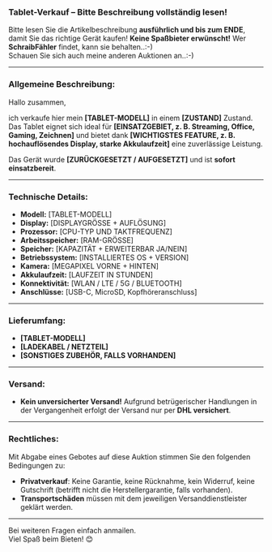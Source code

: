 ### **Tablet-Verkauf – Bitte Beschreibung vollständig lesen!**  

Bitte lesen Sie die Artikelbeschreibung **ausführlich und bis zum ENDE**, damit Sie das richtige Gerät kaufen! **Keine Spaßbieter erwünscht!** Wer **SchraibFähler** findet, kann sie behalten..:-)  
Schauen Sie sich auch meine anderen Auktionen an..:-)  

---

### **Allgemeine Beschreibung:**  
Hallo zusammen,  

ich verkaufe hier mein **[TABLET-MODELL]** in einem **[ZUSTAND]** Zustand. Das Tablet eignet sich ideal für **[EINSATZGEBIET, z. B. Streaming, Office, Gaming, Zeichnen]** und bietet dank **[WICHTIGSTES FEATURE, z. B. hochauflösendes Display, starke Akkulaufzeit]** eine zuverlässige Leistung.  

Das Gerät wurde **[ZURÜCKGESETZT / AUFGESETZT]** und ist **sofort einsatzbereit**.  

---

### **Technische Details:**  
- **Modell:** [TABLET-MODELL]  
- **Display:** [DISPLAYGRÖSSE + AUFLÖSUNG]  
- **Prozessor:** [CPU-TYP UND TAKTFREQUENZ]  
- **Arbeitsspeicher:** [RAM-GRÖSSE]  
- **Speicher:** [KAPAZITÄT + ERWEITERBAR JA/NEIN]  
- **Betriebssystem:** [INSTALLIERTES OS + VERSION]  
- **Kamera:** [MEGAPIXEL VORNE + HINTEN]  
- **Akkulaufzeit:** [LAUFZEIT IN STUNDEN]  
- **Konnektivität:** [WLAN / LTE / 5G / BLUETOOTH]  
- **Anschlüsse:** [USB-C, MicroSD, Kopfhöreranschluss]  

---

### **Lieferumfang:**  
- **[TABLET-MODELL]**  
- **[LADEKABEL / NETZTEIL]**  
- **[SONSTIGES ZUBEHÖR, FALLS VORHANDEN]**  

---

### **Versand:**  
- **Kein unversicherter Versand!** Aufgrund betrügerischer Handlungen in der Vergangenheit erfolgt der Versand nur per **DHL versichert**.  

---

### **Rechtliches:**  
Mit Abgabe eines Gebotes auf diese Auktion stimmen Sie den folgenden Bedingungen zu:  
- **Privatverkauf**: Keine Garantie, keine Rücknahme, kein Widerruf, keine Gutschrift (betrifft nicht die Herstellergarantie, falls vorhanden).  
- **Transportschäden** müssen mit dem jeweiligen Versanddienstleister geklärt werden.  

---

Bei weiteren Fragen einfach anmailen.  
Viel Spaß beim Bieten! 😊  
